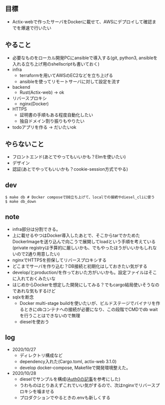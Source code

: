 ## 目標
- Actix-webで作ったサーバをDockerに載せて、AWSにデプロイして確認までを爆速で行いたい

## やること
- 必要なものをローカル開発PCにansibleで導入する(git, python3, ansibleを入れる立ち上げ用のshellscriptも書いておく)
- infra
  - terraformを用いてAWSのEC2などを立ち上げる
  - ansibleを使ってリモートサーバに対して設定を流す
- backend
  - Rust(Actix-web) -> ok
- リバースプロキシ
  - nginx(Docker)
- HTTPS
  - 証明書の手順もある程度自動化したい
  - 独自ドメイン割り振りもやりたい
- todoアプリを作る -> だいたいok

## やらないこと
- フロントエンド(あとでやってもいいかも？Elmを使いたい)
- デザイン
- 認証(あとでやってもいいかも？cookie-session方式でやる)

## dev
```
$ make db # Docker composeでDB立ち上げて、localでの接続やdiesel_cliに使う
$ make db_down
```

## note
- infra部分は分割できる。
- 上に載せるやつはDocker導入したあとで、そこからtarでかためたDockerImageを送り込んで向こうで展開してloadという手順を考えている(private registryは予算的に厳しいかも、でもやったほうがいいかもしれないので2通り用意したい)
- nginxでHTTPSを担保してリバースプロキシする
- どこまでサーバを作り込む？DB接続と初期化はしておきたい気がする
- develop/とproduction/を作っておいた方がいいかも。設定ファイルはそこに入れておくみたいな
- はじめからDockerを想定した開発にしてみる？でもcargo結局使いそうなのであれな気もするけど
- sqlxを断念
  - Docker multi-stage buildを使いたいが、ビルドステージでバイナリを作るときにdbコンテナへの接続が必要になり、この段階でCMDでdb waitを行うことはできないので無理
  - dieselを使おう

## log
- 2020/10/27
  - ディレクトリ構成など
  - dependency入れた(Cargo.toml, actix-web 3.1.0)
  - develop docker-compose, Makefileで開発環境整えた。
- 2020/10/28
  - dieselでサンプルを構成([Auth0の記事](https://auth0.com/blog/build-an-api-in-rust-with-jwt-authentication-using-actix-web/)を参考にした)
  - うわものはとりあえずこれでいい気がするので、次はnginxでリバースプロキシを噛ませる
  - プロダクションでやるときの.envも新しくする